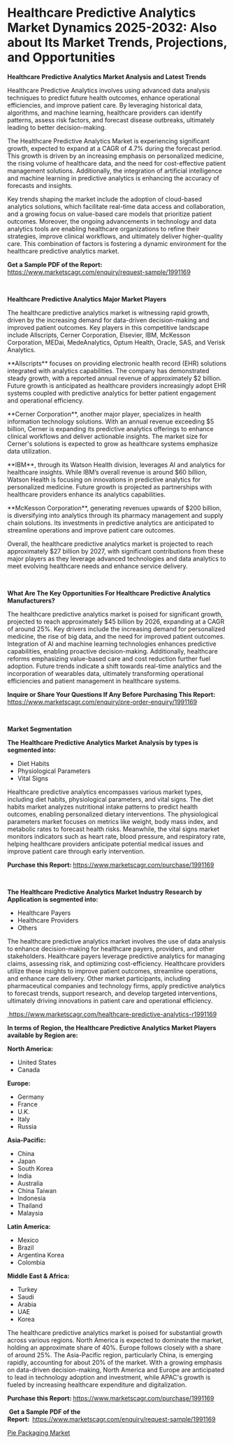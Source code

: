<p><h1>Healthcare Predictive Analytics Market Dynamics 2025-2032: Also about Its Market Trends, Projections, and Opportunities</h1></p><p><strong>Healthcare Predictive Analytics Market Analysis and Latest Trends</strong></p>
<p><p>Healthcare Predictive Analytics involves using advanced data analysis techniques to predict future health outcomes, enhance operational efficiencies, and improve patient care. By leveraging historical data, algorithms, and machine learning, healthcare providers can identify patterns, assess risk factors, and forecast disease outbreaks, ultimately leading to better decision-making.</p><p>The Healthcare Predictive Analytics Market is experiencing significant growth, expected to expand at a CAGR of 4.7% during the forecast period. This growth is driven by an increasing emphasis on personalized medicine, the rising volume of healthcare data, and the need for cost-effective patient management solutions. Additionally, the integration of artificial intelligence and machine learning in predictive analytics is enhancing the accuracy of forecasts and insights.</p><p>Key trends shaping the market include the adoption of cloud-based analytics solutions, which facilitate real-time data access and collaboration, and a growing focus on value-based care models that prioritize patient outcomes. Moreover, the ongoing advancements in technology and data analytics tools are enabling healthcare organizations to refine their strategies, improve clinical workflows, and ultimately deliver higher-quality care. This combination of factors is fostering a dynamic environment for the healthcare predictive analytics market.</p></p>
<p><strong>Get a Sample PDF of the Report:&nbsp;</strong> <a href="https://www.marketscagr.com/enquiry/request-sample/1991169?utm_campaign=3098&utm_medium=2&utm_source=Github&utm_content=ia&utm_term=09032025&utm_id=healthcare-predictive-analytics">https://www.marketscagr.com/enquiry/request-sample/1991169</a></p>
<p>&nbsp;</p>
<p><strong>Healthcare Predictive Analytics Major Market Players</strong></p>
<p><p>The healthcare predictive analytics market is witnessing rapid growth, driven by the increasing demand for data-driven decision-making and improved patient outcomes. Key players in this competitive landscape include Allscripts, Cerner Corporation, Elsevier, IBM, McKesson Corporation, MEDai, MedeAnalytics, Optum Health, Oracle, SAS, and Verisk Analytics.</p><p>**Allscripts** focuses on providing electronic health record (EHR) solutions integrated with analytics capabilities. The company has demonstrated steady growth, with a reported annual revenue of approximately $2 billion. Future growth is anticipated as healthcare providers increasingly adopt EHR systems coupled with predictive analytics for better patient engagement and operational efficiency.</p><p>**Cerner Corporation**, another major player, specializes in health information technology solutions. With an annual revenue exceeding $5 billion, Cerner is expanding its predictive analytics offerings to enhance clinical workflows and deliver actionable insights. The market size for Cerner's solutions is expected to grow as healthcare systems emphasize data utilization.</p><p>**IBM**, through its Watson Health division, leverages AI and analytics for healthcare insights. While IBM’s overall revenue is around $60 billion, Watson Health is focusing on innovations in predictive analytics for personalized medicine. Future growth is projected as partnerships with healthcare providers enhance its analytics capabilities.</p><p>**McKesson Corporation**, generating revenues upwards of $200 billion, is diversifying into analytics through its pharmacy management and supply chain solutions. Its investments in predictive analytics are anticipated to streamline operations and improve patient care outcomes.</p><p>Overall, the healthcare predictive analytics market is projected to reach approximately $27 billion by 2027, with significant contributions from these major players as they leverage advanced technologies and data analytics to meet evolving healthcare needs and enhance service delivery.</p></p>
<p>&nbsp;</p>
<p><strong>What Are The Key Opportunities For Healthcare Predictive Analytics Manufacturers?</strong></p>
<p><p>The healthcare predictive analytics market is poised for significant growth, projected to reach approximately $45 billion by 2026, expanding at a CAGR of around 25%. Key drivers include the increasing demand for personalized medicine, the rise of big data, and the need for improved patient outcomes. Integration of AI and machine learning technologies enhances predictive capabilities, enabling proactive decision-making. Additionally, healthcare reforms emphasizing value-based care and cost reduction further fuel adoption. Future trends indicate a shift towards real-time analytics and the incorporation of wearables data, ultimately transforming operational efficiencies and patient management in healthcare systems.</p></p>
<p><strong>Inquire or Share Your Questions If Any Before Purchasing This Report:</strong> <a href="https://www.marketscagr.com/enquiry/pre-order-enquiry/1991169?utm_campaign=3098&utm_medium=2&utm_source=Github&utm_content=ia&utm_term=09032025&utm_id=healthcare-predictive-analytics">https://www.marketscagr.com/enquiry/pre-order-enquiry/1991169</a></p>
<p>&nbsp;</p>
<p><strong>Market Segmentation</strong></p>
<p><strong>The Healthcare Predictive Analytics Market Analysis by types is segmented into:</strong></p>
<p><ul><li>Diet Habits</li><li>Physiological Parameters</li><li>Vital Signs</li></ul></p>
<p><p>Healthcare predictive analytics encompasses various market types, including diet habits, physiological parameters, and vital signs. The diet habits market analyzes nutritional intake patterns to predict health outcomes, enabling personalized dietary interventions. The physiological parameters market focuses on metrics like weight, body mass index, and metabolic rates to forecast health risks. Meanwhile, the vital signs market monitors indicators such as heart rate, blood pressure, and respiratory rate, helping healthcare providers anticipate potential medical issues and improve patient care through early intervention.</p></p>
<p><strong>Purchase this Report:&nbsp;</strong><a href="https://www.marketscagr.com/purchase/1991169?utm_campaign=3098&utm_medium=2&utm_source=Github&utm_content=ia&utm_term=09032025&utm_id=healthcare-predictive-analytics">https://www.marketscagr.com/purchase/1991169</a></p>
<p>&nbsp;</p>
<p><strong>The Healthcare Predictive Analytics Market Industry Research by Application is segmented into:</strong></p>
<p><ul><li>Healthcare Payers</li><li>Healthcare Providers</li><li>Others</li></ul></p>
<p><p>The healthcare predictive analytics market involves the use of data analysis to enhance decision-making for healthcare payers, providers, and other stakeholders. Healthcare payers leverage predictive analytics for managing claims, assessing risk, and optimizing cost-efficiency. Healthcare providers utilize these insights to improve patient outcomes, streamline operations, and enhance care delivery. Other market participants, including pharmaceutical companies and technology firms, apply predictive analytics to forecast trends, support research, and develop targeted interventions, ultimately driving innovations in patient care and operational efficiency.</p></p>
<p><a href="https://www.marketscagr.com/healthcare-predictive-analytics-r1991169?utm_campaign=3098&utm_medium=2&utm_source=Github&utm_content=ia&utm_term=09032025&utm_id=healthcare-predictive-analytics">&nbsp;https://www.marketscagr.com/healthcare-predictive-analytics-r1991169</a></p>
<p><strong>In terms of Region, the Healthcare Predictive Analytics Market Players available by Region are:</strong></p>
<p>
    <p> <strong> North America: </strong>
        <ul>
            <li>United States</li>
            <li>Canada</li>
        </ul>
        </p> 
    <p> <strong> Europe: </strong>
        <ul>
            <li>Germany</li>
            <li>France</li>
            <li>U.K.</li>
            <li>Italy</li>
            <li>Russia</li>
        </ul>
        </p> 
    <p> <strong> Asia-Pacific: </strong>
        <ul>
            <li>China</li>
            <li>Japan</li>
            <li>South Korea</li>
            <li>India</li>
            <li>Australia</li>
            <li>China Taiwan</li>
            <li>Indonesia</li>
            <li>Thailand</li>
            <li>Malaysia</li>
        </ul>
        </p> 
    <p> <strong> Latin America: </strong>
        <ul>
            <li>Mexico</li>
            <li>Brazil</li>
            <li>Argentina Korea</li>
            <li>Colombia</li>
        </ul>
        </p> 
    <p> <strong> Middle East & Africa: </strong>
        <ul>
            <li>Turkey</li>
            <li>Saudi</li>
            <li>Arabia</li>
            <li>UAE</li>
            <li>Korea</li>
        </ul>
    </p>
    </p>
<p><p>The healthcare predictive analytics market is poised for substantial growth across various regions. North America is expected to dominate the market, holding an approximate share of 40%. Europe follows closely with a share of around 25%. The Asia-Pacific region, particularly China, is emerging rapidly, accounting for about 20% of the market. With a growing emphasis on data-driven decision-making, North America and Europe are anticipated to lead in technology adoption and investment, while APAC's growth is fueled by increasing healthcare expenditure and digitalization.</p></p>
<p><strong>Purchase this Report: </strong><a href="https://www.marketscagr.com/purchase/1991169?utm_campaign=3098&utm_medium=2&utm_source=Github&utm_content=ia&utm_term=09032025&utm_id=healthcare-predictive-analytics">https://www.marketscagr.com/purchase/1991169</a></p>
<p>&nbsp;<strong>Get a Sample PDF of the Report:&nbsp;&nbsp;</strong><a href="https://www.marketscagr.com/enquiry/request-sample/1991169?utm_campaign=3098&utm_medium=2&utm_source=Github&utm_content=ia&utm_term=09032025&utm_id=healthcare-predictive-analytics">https://www.marketscagr.com/enquiry/request-sample/1991169</a></p>
<p><strong></strong></p>
<p><p><a href="https://github.com/hunanuzmez/Market-Research-Report-List-1/blob/main/pie-packaging-market.md?utm_campaign=3098&utm_medium=2&utm_source=Github&utm_content=ia&utm_term=09032025&utm_id=healthcare-predictive-analytics">Pie Packaging Market</a></p></p>
